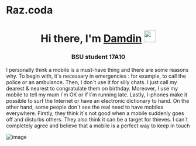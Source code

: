 # Raz.coda
<h1 align="center">Hi there, I'm <a href="https://daniilshat.ru/" target="_blank">Damdin</a> 
<img src="https://github.com/blackcater/blackcater/raw/main/images/Hi.gif" height="32"/></h1>
<h3 align="center">BSU student 17A10</h3>
   I  personally think a mobile is a must-have thing  and there are some reasons why. To begin with, it`s  necessary in emergencies : for example, to call the police or an ambulance.  Then, I don`t use it for silly chats. I just call my dearest  & nearest to congratulate them on  birthday. Moreover, I use my  mobile to tell my mum I`m OK or if I`m running late. Lastly, I-phones make it possible to surf the Internet or have an electronic dictionary to hand.                                              On the other hand, some people don`t see the real need to  have mobiles everywhere.  Firstly, they think it`s not good  when a mobile suddenly goes off and disturbs others. They also think  it can be a target for thieves. I can`t completely agree and believe that a  mobile is a perfect way to keep in touch

![image](https://user-images.githubusercontent.com/80514859/190536216-8cb84d04-21da-4d67-ad2c-721a54fbb249.png)

